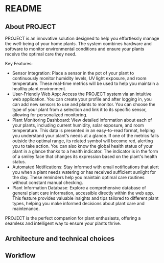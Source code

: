 # README

## About PROJECT

PROJECT is an innovative solution designed to help you effortlessly manage the well-being of your
home plants. The system combines hardware and software to monitor environmental conditions and ensure your plants
receive the optimal care they need.

Key Features:

- Sensor Integration: Place a sensor in the pot of your plant to continuously monitor humidity levels, UV light
  exposure, and room temperature. These real-time metrics will be used to help you maintain a healthy plant
  environment.
- User-Friendly Web App: Access the PROJECT system via an intuitive web application. You can create your profile and
  after logging in, you can add new sensors to use and plants to monitor. You can choose the type of your plant from a
  selection and link it to its specific sensor, allowing for personalized monitoring.
- Plant Monitoring Dashboard: View detailed information about each of your plants, including current humidity, solar
  exposure, and room temperature. This data is presented in an easy-to-read format, helping you understand your plant's
  needs at a glance. If one of the metrics falls outside the optimal range, its related symbol will become red, alerting
  you to take action. You can also know the global health status of your plant in a glance thanks to a health indicator.
  The indicator is in the form of a smiley face that changes its expression based on the plant's health status.
- Automated Notifications: Stay informed with email notifications that alert you when a plant needs watering or has
  received sufficient sunlight for the day. These reminders help you maintain optimal care routines without
  constant manual checking.
- Plant Information Database: Explore a comprehensive database of general plant care information, accessible directly
  within the web app. This feature provides valuable insights and tips tailored to different plant types, helping you
  make informed decisions about plant care and maintenance.

PROJECT is the perfect companion for plant enthusiasts, offering a seamless and intelligent way to
ensure your plants thrive.

## Architecture and technical choices

## Workflow
